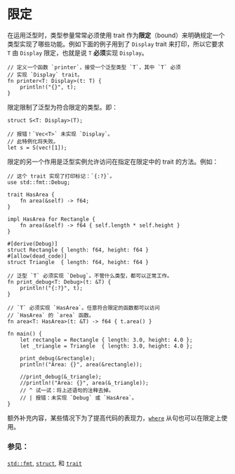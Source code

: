 # 限定

在运用泛型时，类型参量常常必须使用 trait 作为**限定**（bound）来明确规定一个类型实现了哪些功能。例如下面的例子用到了 `Display` trait 来打印，所以它要求 `T` 由 `Display` 限定，也就是说 `T` **必须**实现 `Display`。

```rust,ignore
// 定义一个函数 `printer`，接受一个泛型类型 `T`，其中 `T` 必须
// 实现 `Display` trait。
fn printer<T: Display>(t: T) {
    println!("{}", t);
}
```

限定限制了泛型为符合限定的类型。即：

```rust,ignore
struct S<T: Display>(T);

// 报错！`Vec<T>` 未实现 `Display`。
// 此特例化将失败。
let s = S(vec![1]);
```

限定的另一个作用是泛型实例允许访问在指定在限定中的 trait 的方法。例如：

```rust,editalbe
// 这个 trait 实现了打印标记：`{:?}`。
use std::fmt::Debug;

trait HasArea {
    fn area(&self) -> f64;
}

impl HasArea for Rectangle {
    fn area(&self) -> f64 { self.length * self.height }
}

#[derive(Debug)]
struct Rectangle { length: f64, height: f64 }
#[allow(dead_code)]
struct Triangle  { length: f64, height: f64 }

// 泛型 `T` 必须实现 `Debug`。不管什么类型，都可以正常工作。
fn print_debug<T: Debug>(t: &T) {
    println!("{:?}", t);
}

// `T` 必须实现 `HasArea`。任意符合限定的函数都可以访问
// `HasArea` 的 `area` 函数。
fn area<T: HasArea>(t: &T) -> f64 { t.area() }

fn main() {
    let rectangle = Rectangle { length: 3.0, height: 4.0 };
    let _triangle = Triangle  { length: 3.0, height: 4.0 };

    print_debug(&rectangle);
    println!("Area: {}", area(&rectangle));

    //print_debug(&_triangle);
    //println!("Area: {}", area(&_triangle));
    // ^ 试一试：将上述语句的注释去掉。
    // | 报错：未实现 `Debug` 或 `HasArea`。
}
```

额外补充内容，某些情况下为了提高代码的表现力，[`where`][where] 从句也可以在限定上使用。

### 参见：

[`std::fmt`][fmt], [`struct`][structs], 和 [`trait`][traits]

[fmt]: ../hello/print.html
[methods]: ../fn/methods.html
[structs]: ../custom_types/structs.html
[traits]: ../trait.html
[where]: ../generics/where.html
